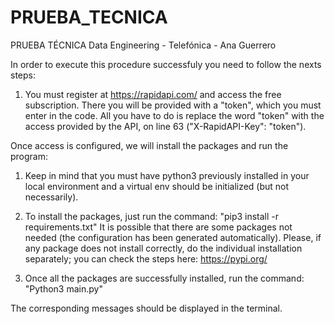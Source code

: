 # PRUEBA_TECNICA
PRUEBA TÉCNICA Data Engineering - Telefónica - Ana Guerrero

In order to execute this procedure successfuly you need to follow the nexts steps:

1. You must register at https://rapidapi.com/ and access the free subscription. There you will be provided with a "token", which you must enter in the code.
All you have to do is replace the word "token" with the access provided by the API, on line 63 ("X-RapidAPI-Key": "token").

Once access is configured, we will install the packages and run the program:

1. Keep in mind that you must have python3 previously installed in your local environment and a virtual env should be initialized (but not necessarily).

2. To install the packages, just run the command: "pip3 install -r requirements.txt"
It is possible that there are some packages not needed (the configuration has been generated automatically).
Please, if any package does not install correctly, do the individual installation separately; you can check the steps here:
https://pypi.org/


3. Once all the packages are successfully installed, run the command: "Python3 main.py"

The corresponding messages should be displayed in the terminal.

